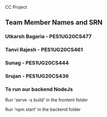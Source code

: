 CC Project
## Team Member Names and SRN 
### Utkarsh Bagaria - PES1UG20CS477
### Tanvi Rajesh - PES1UG20CS461
### Sunag - PES1UG20CS444
### Srujan - PES1UG20CS436
### To run our backend NodeJs


Run 'serve -s build' in the frontent folder

Run 'npm start' in the backend folder